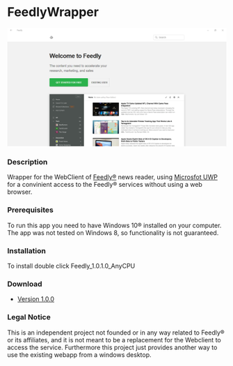 # FeedlyWrapper

![alt text]( https://github.com/mdbesoain/FeedlyWrapper/raw/master/Feedly/Feedly/images/screenshot.PNG "Screenshot")

### Description

Wrapper for the WebClient of [Feedly®](https://feedly.com/) news reader, using [Microsfot UWP](https://docs.microsoft.com/en-us/windows/uwp/get-started/universal-application-platform-guide) for a convinient access to the  Feedly® services without using a web browser.

### Prerequisites

To run this app you need to have Windows 10® installed on your computer. The app was not tested on Windows 8, so functionality is not guaranteed.

### Installation
To install double click Feedly_1.0.1.0_AnyCPU

### Download

* [Version 1.0.0](https://github.com/mdbesoain/FeedlyWrapper/raw/master/Feedly/Feedly/AppPackages/Feedly_1.0.1.0_Test.zip)

### Legal Notice

This is an independent project not founded or in any way related to Feedly® or its affiliates, and it is not meant to be a replacement for the Webclient to  access the service. Furthermore this project just provides another way to use the existing webapp from a windows desktop.
